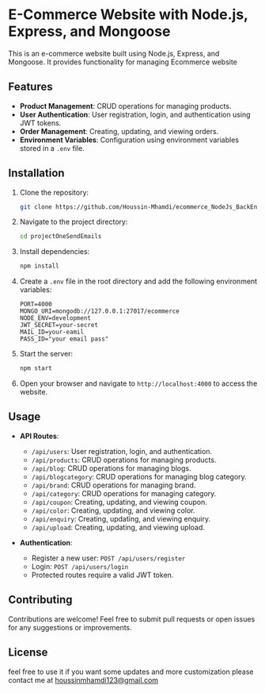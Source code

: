 
# E-Commerce Website with Node.js, Express, and Mongoose

This is an e-commerce website built using Node.js, Express, and Mongoose. It provides functionality for managing Ecommerce website 

## Features

- **Product Management**: CRUD operations for managing products.
- **User Authentication**: User registration, login, and authentication using JWT tokens.
- **Order Management**: Creating, updating, and viewing orders.
- **Environment Variables**: Configuration using environment variables stored in a `.env` file.

## Installation

1. Clone the repository:

    ```bash
    git clone https://github.com/Houssin-Mhamdi/ecommerce_NodeJs_BackEnd.git
    ```

2. Navigate to the project directory:

    ```bash
    cd projectOneSendEmails
    ```

3. Install dependencies:

    ```bash
    npm install
    ```

4. Create a `.env` file in the root directory and add the following environment variables:

    ```
    PORT=4000
    MONGO_URI=mongodb://127.0.0.1:27017/ecommerce
    NODE_ENV=development
    JWT_SECRET=your-secret
    MAIL_ID=your-eamil
    PASS_ID="your email pass"
    ```

5. Start the server:

    ```bash
    npm start
    ```

6. Open your browser and navigate to `http://localhost:4000` to access the website.

## Usage

- **API Routes**: 
  - `/api/users`: User registration, login, and authentication.
  - `/api/products`: CRUD operations for managing products.
  - `/api/blog`: CRUD operations for managing blogs.
  - `/api/blogcategory`: CRUD operations for managing blog category.
  - `/api/brand`: CRUD operations for managing brand.
  - `/api/category`: CRUD operations for managing category.
  - `/api/coupon`: Creating, updating, and viewing coupon.
  - `/api/color`: Creating, updating, and viewing color.
  - `/api/enquiry`: Creating, updating, and viewing enquiry.
  - `/api/upload`: Creating, updating, and viewing upload.

- **Authentication**:
  - Register a new user: `POST /api/users/register`
  - Login: `POST /api/users/login`
  - Protected routes require a valid JWT token.

## Contributing

Contributions are welcome! Feel free to submit pull requests or open issues for any suggestions or improvements.

## License
feel free to use it if you want some updates and more customization please contact me at houssinmhamdi123@gmail.com
